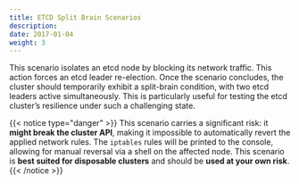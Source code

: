 ```yaml
---
title: ETCD Split Brain Scenarios
description: 
date: 2017-01-04
weight: 3
---
```


This scenario isolates an etcd node by blocking its network traffic. This action forces an etcd leader re-election. Once the scenario concludes, the cluster should temporarily exhibit a split-brain condition, with two etcd leaders active simultaneously. This is particularly useful for testing the etcd cluster’s resilience under such a challenging state.

{{< notice type="danger" >}} This scenario carries a significant risk: it **might break the cluster API**, making it impossible to automatically revert the applied network rules. The `iptables` rules will be printed to the console, allowing for manual reversal via a shell on the affected node. This scenario is **best suited for disposable clusters** and should be **used at your own risk**. {{< /notice >}}